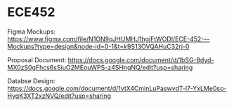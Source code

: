 # ECE452

Figma Mockups: https://www.figma.com/file/N1ON9qJHUMHJ1hgjFtWODI/ECE-452---Mockups?type=design&node-id=0-1&t=k9S13OVQAHuC32rj-0

Proposal Document: https://docs.google.com/document/d/1bSG-8dyd-MX0zS0gFhcs6sSiuO2MEouWPS-z4SHngNQ/edit?usp=sharing

Databse Design: https://docs.google.com/document/d/1vtX4CminLuPaswvdT-l7-YxLMe0so-HyqK3XT2xzNVQ/edit?usp=sharing
